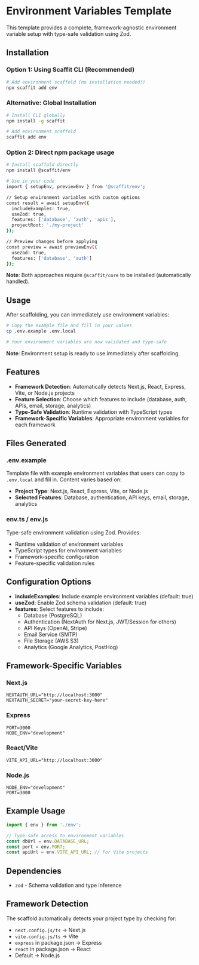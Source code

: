 # Environment Variables Template

This template provides a complete, framework-agnostic environment variable setup with type-safe validation using Zod.

## Installation

### Option 1: Using Scaffit CLI (Recommended)
```bash
# Add environment scaffold (no installation needed!)
npx scaffit add env
```

### Alternative: Global Installation
```bash
# Install CLI globally
npm install -g scaffit

# Add environment scaffold
scaffit add env
```

### Option 2: Direct npm package usage
```bash
# Install scaffold directly
npm install @scaffit/env

# Use in your code
import { setupEnv, previewEnv } from '@scaffit/env';

// Setup environment variables with custom options
const result = await setupEnv({
  includeExamples: true,
  useZod: true,
  features: ['database', 'auth', 'apis'],
  projectRoot: './my-project'
});

// Preview changes before applying
const preview = await previewEnv({
  useZod: true,
  features: ['database', 'auth']
});
```

**Note**: Both approaches require `@scaffit/core` to be installed (automatically handled).

## Usage

After scaffolding, you can immediately use environment variables:

```bash
# Copy the example file and fill in your values
cp .env.example .env.local

# Your environment variables are now validated and type-safe
```

**Note**: Environment setup is ready to use immediately after scaffolding.

## Features

- **Framework Detection**: Automatically detects Next.js, React, Express, Vite, or Node.js projects
- **Feature Selection**: Choose which features to include (database, auth, APIs, email, storage, analytics)
- **Type-Safe Validation**: Runtime validation with TypeScript types
- **Framework-Specific Variables**: Appropriate environment variables for each framework

## Files Generated

### .env.example
Template file with example environment variables that users can copy to `.env.local` and fill in. Content varies based on:
- **Project Type**: Next.js, React, Express, Vite, or Node.js
- **Selected Features**: Database, authentication, API keys, email, storage, analytics

### env.ts / env.js
Type-safe environment validation using Zod. Provides:
- Runtime validation of environment variables
- TypeScript types for environment variables
- Framework-specific configuration
- Feature-specific validation rules

## Configuration Options

- **includeExamples**: Include example environment variables (default: true)
- **useZod**: Enable Zod schema validation (default: true)
- **features**: Select features to include:
  - Database (PostgreSQL)
  - Authentication (NextAuth for Next.js, JWT/Session for others)
  - API Keys (OpenAI, Stripe)
  - Email Service (SMTP)
  - File Storage (AWS S3)
  - Analytics (Google Analytics, PostHog)

## Framework-Specific Variables

### Next.js
```env
NEXTAUTH_URL="http://localhost:3000"
NEXTAUTH_SECRET="your-secret-key-here"
```

### Express
```env
PORT=3000
NODE_ENV="development"
```

### React/Vite
```env
VITE_API_URL="http://localhost:3000"
```

### Node.js
```env
NODE_ENV="development"
PORT=3000
```

## Example Usage

```typescript
import { env } from './env';

// Type-safe access to environment variables
const dbUrl = env.DATABASE_URL;
const port = env.PORT;
const apiUrl = env.VITE_API_URL; // For Vite projects
```

## Dependencies

- `zod` - Schema validation and type inference

## Framework Detection

The scaffold automatically detects your project type by checking for:
- `next.config.js/ts` → Next.js
- `vite.config.js/ts` → Vite
- `express` in package.json → Express
- `react` in package.json → React
- Default → Node.js


